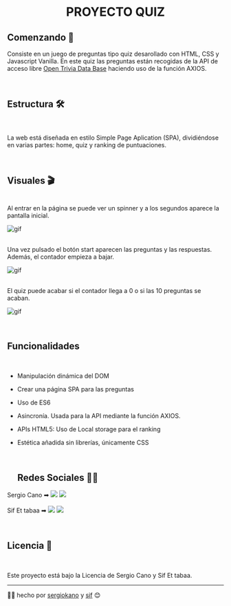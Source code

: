 <h1 align="center"> PROYECTO QUIZ <project-name></h1>

## Comenzando 🚀

Consiste en un juego de preguntas tipo quiz desarollado con HTML, CSS y Javascript Vanilla. En este quiz las preguntas están recogidas de la API de acceso libre [Open Trivia Data Base](https://opentdb.com/) haciendo uso de la función AXIOS.

<br>

## Estructura 🛠️

<br>

La web está diseñada en estilo Simple Page Aplication (SPA), dividiéndose en varias partes: home, quiz y ranking de puntuaciones.

<br>

## Visuales 🎬
  <br>
  Al entrar en la página se puede ver un spinner y a los segundos aparece la pantalla inicial.
  <br>
  


![gif](https://github.com/Sif03/Proyecto---Quiz/blob/master/ASSETS/1.-loading.gif)
  
  <br>
  Una vez pulsado el botón start aparecen las preguntas y las respuestas. Además, el contador empieza a bajar.
  <br>
  
![gif](https://github.com/Sif03/Proyecto---Quiz/blob/master/ASSETS/2.start-loading.gif)
 
  <br>
  El quiz puede acabar si el contador llega a 0 o si las 10 preguntas se acaban.
  <br>
  
![gif](https://github.com/Sif03/Proyecto---Quiz/blob/master/ASSETS/3-preguntas.gif)

 <br>
  
  ## Funcionalidades 
  
  <br>
  
- Manipulación dinámica del DOM
- Crear una página SPA para las preguntas
- Uso de ES6
- Asincronía. Usada para la API mediante la función AXIOS.
- APIs HTML5: Uso de Local storage para el ranking
- Estética añadida sin librerías, únicamente CSS
  
  <br>
  
  ## Redes Sociales 👨‍💻️
  
Sergio Cano  ➡      <a href = "mailto:sergiocano.design@gmail.com"><img src="https://img.shields.io/badge/-Gmail-%23333?style=for-the-badge&logo=gmail&logoColor=white" target="_blank"></a>
    <a href="https://www.linkedin.com/in/sergio-cano-s%C3%A1nchez-021b75178/" target="_blank"><img src="https://img.shields.io/badge/-LinkedIn-%230077B5?style=for-the-badge&logo=linkedin&logoColor=white" target="_blank"></a> 
  <br>  <br> 
Sif Et tabaa  ➡      <a href = "mailto:sifbusinesswork@gmail.com"><img src="https://img.shields.io/badge/-Gmail-%23333?style=for-the-badge&logo=gmail&logoColor=white" target="_blank"></a>
    <a href="https://www.linkedin.com/in/sif-et-tabaa-b7747a253/" target="_blank"><img src="https://img.shields.io/badge/-LinkedIn-%230077B5?style=for-the-badge&logo=linkedin&logoColor=white" target="_blank"></a> 

  <br>
  
## Licencia 📄
  
<br>
  
Este proyecto está bajo la Licencia de Sergio Cano y Sif Et tabaa.
  
---
👨‍💻️ hecho por [sergiokano](https://github.com/sergiokano) y [sif](https://github.com/Sif03) 😊
